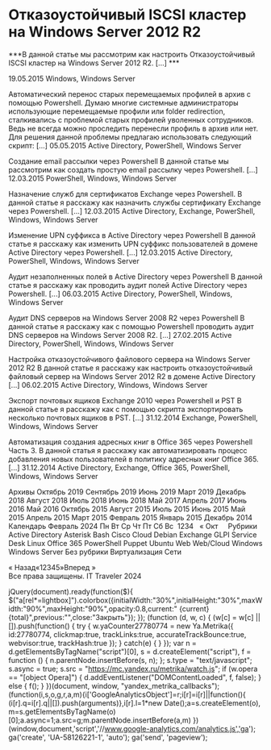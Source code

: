 #  Отказоустойчивый ISCSI кластер на Windows Server 2012 R2   
***В данной статье мы рассмотрим как настроить Отказоустойчивый ISCSI кластер на Windows Server 2012 R2. [...] ***

 19.05.2015 
 Windows, Windows Server 
        
	
 
 Автоматический перенос старых перемещаемых профилей в архив с помощью Powershell. 
Думаю многие системные администраторы использующие перемещаемые профили или folder redirection, сталкивались с проблемой старых профилей уволенных сотрудников.
Ведь не всегда можно проследить перенесли профиль в архив или нет.
Для решения данной проблемы предлагаю использовать следующий скрипт: [...] 
 05.05.2015 
 Active Directory, PowerShell, Windows Server 
        
	
 
 Создание email рассылки через Powershell 
В данной статье мы рассмотрим как создать простую email рассылку через Powershell. [...] 
 12.03.2015 
 PowerShell, Windows, Windows Server 
        
	
 
 Назначение служб для сертификатов Exchange через Powershell. 
В данной статье я расскажу как назначить службы сертификату Exchange через Powershell. [...] 
 12.03.2015 
 Active Directory, Exchange, PowerShell, Windows, Windows Server 
        
	
 
 Изменение UPN суффикса в Active Directory через Powershell 
В данной статье я расскажу как изменить UPN суффикс пользователей в домене Active Directory через Powershell. [...] 
 12.03.2015 
 Active Directory, PowerShell, Windows, Windows Server 
        
	
 
 Аудит незаполненных полей в Active Directory через Powershell 
В данной статье я расскажу как проводить аудит полей Active Directory через Powershell. [...] 
 06.03.2015 
 Active Directory, PowerShell, Windows, Windows Server 
        
	
 
 Аудит DNS серверов на Windows Server 2008 R2 через Powershell 
В данной статье я расскажу как с помощью Powershell проводить аудит DNS серверов на Windows Server 2008 R2. [...] 
 27.02.2015 
 Active Directory, PowerShell, Windows, Windows Server 
        
	
 
 Настройка отказоустойчивого файлового сервера на Windows Server 2012 R2 
В данной статье я расскажу как настроить отказоустойчивый файловый сервер на Windows Server 2012 R2 в домене Active Directory  [...] 
 06.02.2015 
 Active Directory, Windows, Windows Server 
        
	
 
 Экспорт почтовых ящиков Exchange 2010 через Powershell и PST 
В данной статье я расскажу как с помощью скрипта экспортировать несколько почтовых ящиков в PST.
 [...] 
 31.12.2014 
 Exchange, PowerShell, Windows, Windows Server 
        
	
 
 Автоматизация создания адресных книг в Office 365 через Powershell Часть 3. 
В данной статья я расскажу как автоматизировать процесс добавления новых пользователей в политику адресных книг Office 365.
 [...] 
 31.12.2014 
 Active Directory, Exchange, Office 365, PowerShell, Windows, Windows Server 
        
Архивы
Октябрь 2019
Сентябрь 2019
Июнь 2019
Март 2019
Декабрь 2018
Август 2018
Июль 2018
Июнь 2018
Май 2017
Апрель 2017
Июнь 2016
Май 2016
Октябрь 2015
Август 2015
Июль 2015
Июнь 2015
Май 2015
Апрель 2015
Март 2015
Февраль 2015
Январь 2015
Декабрь 2014
Календарь
Февраль 2024
Пн
Вт
Ср
Чт
Пт
Сб
Вс
&nbsp;1234
&nbsp;
&laquo; Окт
&nbsp;
&nbsp;
Рубрики
Active Directory
Asterisk
Bash
Cisco
Cloud
Debian
Exchange
GLPI Service Desk
Linux
Office 365
PowerShell
Puppet
Ubuntu
Web
Web/Cloud
Windows
Windows Server
Без рубрики
Виртуализация
Сети
                 
« Назад«12345»Вперед »  
Все права защищены. IT Traveler 2024 
                            
jQuery(document).ready(function($){
$("a[rel*=lightbox]").colorbox({initialWidth:"30%",initialHeight:"30%",maxWidth:"90%",maxHeight:"90%",opacity:0.8,current:" {current}  {total}",previous:"",close:"Закрыть"});
});
(function (d, w, c) {
(w[c] = w[c] || []).push(function() {
try {
w.yaCounter27780774 = new Ya.Metrika({
id:27780774,
clickmap:true,
trackLinks:true,
accurateTrackBounce:true,
webvisor:true,
trackHash:true
});
} catch(e) { }
});
var n = d.getElementsByTagName("script")[0],
s = d.createElement("script"),
f = function () { n.parentNode.insertBefore(s, n); };
s.type = "text/javascript";
s.async = true;
s.src = "https://mc.yandex.ru/metrika/watch.js";
if (w.opera == "[object Opera]") {
d.addEventListener("DOMContentLoaded", f, false);
} else { f(); }
})(document, window, "yandex_metrika_callbacks");
(function(i,s,o,g,r,a,m){i['GoogleAnalyticsObject']=r;i[r]=i[r]||function(){
(i[r].q=i[r].q||[]).push(arguments)},i[r].l=1*new Date();a=s.createElement(o),
m=s.getElementsByTagName(o)[0];a.async=1;a.src=g;m.parentNode.insertBefore(a,m)
})(window,document,'script','//www.google-analytics.com/analytics.js','ga');
ga('create', 'UA-58126221-1', 'auto');
ga('send', 'pageview');
